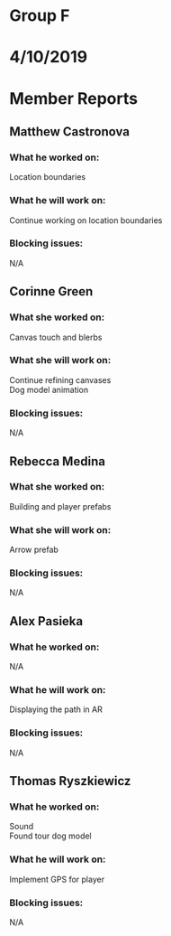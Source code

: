 # Group F
# 4/10/2019
# Member Reports  

## Matthew Castronova  
### What he worked on:
Location boundaries

### What he will work on:
Continue working on location boundaries

### Blocking issues:
N/A

## Corinne Green  
### What she worked on:
Canvas touch and blerbs

### What she will work on:
Continue refining canvases  
Dog model animation

### Blocking issues:
N/A

## Rebecca Medina  
### What she worked on:
Building and player prefabs

### What she will work on:
Arrow prefab  

### Blocking issues:
N/A

## Alex Pasieka  
### What he worked on:
N/A

### What he will work on:
Displaying the path in AR

### Blocking issues:
N/A

## Thomas Ryszkiewicz  
### What he worked on:  
Sound  
Found tour dog model

### What he will work on:
Implement GPS for player 

### Blocking issues:
N/A
